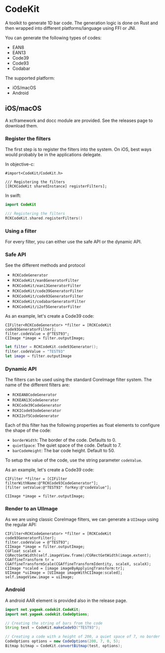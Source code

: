 # CodeKit

A toolkit to generate 1D bar code. The generation logic is done on Rust and then wrapped into
different platforms/language using FFI or JNI.

You can generate the following types of codes:

- EAN8
- EAN13
- Code39
- Code93
- Codabar

The supported platform:

- iOS/macOS
- Android

## iOS/macOS

A xcframework and docc module are provided. See the releases page to download them.

### Register the filters

The first step is to register the filters into the system. On iOS, best ways would probably be
in the applications delegate.

In objective-c:

```objc
#import<CodeKit/CodeKit.h>

/// Registering the filters
[[RCKCodeKit sharedInstance] registerFilters];
```

In swift:

```swift
import CodeKit

/// Registering the filters
RCKCodeKit.shared.registerFilters()
```

### Using a filter

For every filter, you can either use the safe API or the dynamic API.

### Safe API

See the different methods and protocol

- `RCKCodeGenerator`
- `RCKCodeKit/ean8GeneratorFilter`
- `RCKCodeKit/ean13GeneratorFilter`
- `RCKCodeKit/code39GeneratorFilter`
- `RCKCodeKit/code93GeneratorFilter`
- `RCKCodeKit/codabarGeneratorFilter`
- `RCKCodeKit/i2of5GeneratorFilter`

As an example, let's create a Code39 code:

```objc
CIFilter<RCKCodeGenerator> *filter = [RCKCodeKit code93GeneratorFilter];
filter.codeValue = @"TEST93";
CIImage *image = filter.outputImage;
```

```swift
let filter = RCKCodeKit.code93Generator();
filter.codeValue = "TEST93"
let image = filter.outputImage
```

### Dynamic API

The filters can be used using the standard CoreImage filter system.
The name of the different filters are:

- `RCKEAN8CodeGenerator`
- `RCKEAN13CodeGenerator`
- `RCKCode39CodeGenerator`
- `RCKICode93odeGenerator`
- `RCKI2of5CodeGenerator`

Each of this filter has the following properties as float elements to configure the shape
of the code:

- `borderWidth`: The border of the code. Defaults to 0.
- `quietSpace`: The quiet space of the code. Default to 7.
- `barCodeHeight`: The bar code height. Default to 50.

To setup the value of the code, use the string parameter `codeValue`.

As an example, let's create a Code39 code:

```objc
CIFilter *filter = [CIFilter filterWithName:@"RCKCode93CodeGenerator"];
[filter setValue:@"TEST93" forKey:@"codeValue"];

CIImage *image = filter.outputImage;
```

### Render to an UIImage

As we are using classic CoreImage filters, we can generate a `UIImage` using
the regular API:

```objc
CIFilter<RCKCodeGenerator> *filter = [RCKCodeKit code93GeneratorFilter];
filter.codeValue = @"TEST93";
CIImage *image = filter.outputImage;
CGFloat scaleX = CGRectGetWidth(self.imageView.frame)/CGRectGetWidth(image.extent);
CGAffineTransform tr = CGAffineTransformScale(CGAffineTransformIdentity, scaleX, scaleX);
CIImage *scaled = [image imageByApplyingTransform:tr];
UIImage *uiImage = [UIImage imageWithCIImage:scaled];
self.imageView.image = uiImage;
```

### Android

A android AAR element is provided also in the release page.

```java
import net.yageek.codekit.CodeKit;
import net.yageek.codekit.CodeOptions;

// Creating the string of bars from the code
String test = CodeKit.makeCode93("TEST93");

// Creating a code with a height of 200, a quiet space of 7, no border and a bar width of 5
CodeOptions options = new CodeOptions(200, 7, 0, 5);
Bitmap bitmap = CodeKit.convertBitmap(test, options);
```
